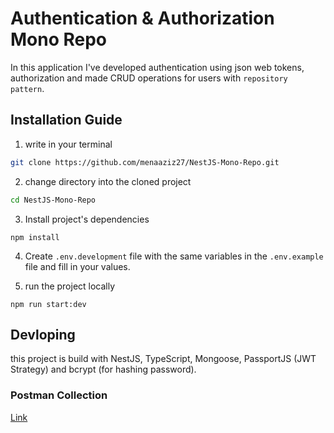 # Authentication & Authorization Mono Repo

In this application I've developed authentication using json web tokens, authorization and made CRUD operations for users with `repository pattern`.

## Installation Guide

1. write in your terminal

```bash
git clone https://github.com/menaaziz27/NestJS-Mono-Repo.git
```

2. change directory into the cloned project

```bash
cd NestJS-Mono-Repo
```

3. Install project's dependencies

```
npm install
```

4. Create `.env.development` file with the same variables in the `.env.example` file and fill in your values.

5. run the project locally

```
npm run start:dev
```

## Devloping

this project is build with NestJS, TypeScript, Mongoose, PassportJS (JWT Strategy) and bcrypt (for hashing password).

### Postman Collection

[Link](https://elements.getpostman.com/redirect?entityId=13512660-2d2893d7-3512-4ae2-9b71-308c693d4888&entityType=collection)
